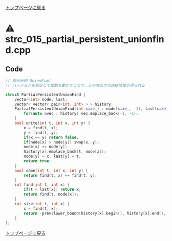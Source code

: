 <!-- mathjax config similar to math.stackexchange -->
<script type="text/javascript" async
  src="https://cdnjs.cloudflare.com/ajax/libs/mathjax/2.7.5/MathJax.js?config=TeX-MML-AM_CHTML">
</script>
<script type="text/x-mathjax-config">
  MathJax.Hub.Config({
    TeX: { equationNumbers: { autoNumber: "AMS" }},
    tex2jax: {
      inlineMath: [ ['$','$'] ],
      processEscapes: true
    },
    "HTML-CSS": { matchFontHeight: false },
    displayAlign: "left",
    displayIndent: "2em"
  });
</script>

<script type="text/javascript" src="https://cdnjs.cloudflare.com/ajax/libs/jquery/3.4.1/jquery.min.js"></script>
<link rel="stylesheet" href="../css/copy-button.css" />
<script type="text/javascript" src="../js/balloons.js"></script>
<script type="text/javascript" src="../js/copy-button.js"></script>



[トップページに戻る](../index.html)

# :warning: strc\_015\_partial\_persistent\_unionfind.cpp

## Code

```cpp
// 部分永続 UnionFind
// バージョンを指定して関数を動かすことで、その時点での連結情報が得られる

struct PartialPersistentUnionFind {
    vector<int> node, last;
    vector< vector< pair<int, int> > > history;
    PartialPersistentUnionFind(int size_) : node(size_, -1), last(size_, 1e9), history(size_) {
        for(auto &vec : history) vec.emplace_back(-1, -1);
    }
    bool unite(int t, int x, int y) {
        x = find(t, x);
        y = find(t, y);
        if(x == y) return false;
        if(node[x] > node[y]) swap(x, y);
        node[x] += node[y];
        history[x].emplace_back(t, node[x]);
        node[y] = x; last[y] = t;
        return true;
    }
    bool same(int t, int x, int y) {
        return find(t, x) == find(t, y);
    }
    int find(int t, int x) {
        if(t < last[x]) return x;
        return find(t, node[x]);
    }
    int size(int t, int x) {
        x = find(t, x);
        return -prev(lower_bound(history[x].begin(), history[x].end(), make_pair(t, (int)0)))->second;
    }
};
```

[トップページに戻る](../index.html)
